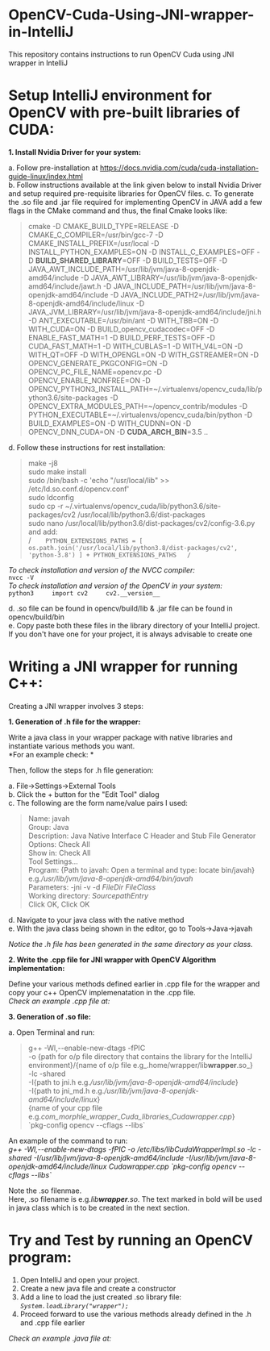 # OpenCV-Cuda-Using-JNI-wrapper-in-IntelliJ  
This repository contains instructions to run OpenCV Cuda using JNI wrapper in IntelliJ  

# Setup IntelliJ environment for OpenCV with pre-built libraries of CUDA:  

**1. Install Nvidia Driver for your system:**    

a. Follow pre-installation at https://docs.nvidia.com/cuda/cuda-installation-guide-linux/index.html   
b. Follow instructions available at the link given below to install Nvidia Driver and setup required pre-requisite libraries for OpenCV files.
c. To generate the .so file and .jar file required for implementing OpenCV in JAVA add a few flags in the CMake command and thus, the final Cmake looks like: 
> cmake -D CMAKE_BUILD_TYPE=RELEASE -D CMAKE_C_COMPILER=/usr/bin/gcc-7 -D CMAKE_INSTALL_PREFIX=/usr/local -D INSTALL_PYTHON_EXAMPLES=ON -D INSTALL_C_EXAMPLES=OFF -D **BUILD_SHARED_LIBRARY**=OFF -D BUILD_TESTS=OFF -D JAVA_AWT_INCLUDE_PATH=/usr/lib/jvm/java-8-openjdk-amd64/include -D JAVA_AWT_LIBRARY=/usr/lib/jvm/java-8-openjdk-amd64/include/jawt.h -D JAVA_INCLUDE_PATH=/usr/lib/jvm/java-8-openjdk-amd64/include -D JAVA_INCLUDE_PATH2=/usr/lib/jvm/java-8-openjdk-amd64/include/linux -D JAVA_JVM_LIBRARY=/usr/lib/jvm/java-8-openjdk-amd64/include/jni.h -D ANT_EXECUTABLE=/usr/bin/ant -D WITH_TBB=ON -D WITH_CUDA=ON -D BUILD_opencv_cudacodec=OFF -D ENABLE_FAST_MATH=1 -D BUILD_PERF_TESTS=OFF -D CUDA_FAST_MATH=1 -D WITH_CUBLAS=1 -D WITH_V4L=ON -D WITH_QT=OFF -D WITH_OPENGL=ON -D WITH_GSTREAMER=ON -D OPENCV_GENERATE_PKGCONFIG=ON -D OPENCV_PC_FILE_NAME=opencv.pc -D OPENCV_ENABLE_NONFREE=ON -D OPENCV_PYTHON3_INSTALL_PATH=~/.virtualenvs/opencv_cuda/lib/python3.6/site-packages -D OPENCV_EXTRA_MODULES_PATH=~/opencv_contrib/modules -D PYTHON_EXECUTABLE=~/.virtualenvs/opencv_cuda/bin/python -D BUILD_EXAMPLES=ON -D WITH_CUDNN=ON -D OPENCV_DNN_CUDA=ON -D **CUDA_ARCH_BIN**=3.5 .. 

d. Follow these instructions for rest installation: 
> make -j8  
> sudo make install  
> sudo /bin/bash -c 'echo "/usr/local/lib" >> /etc/ld.so.conf.d/opencv.conf'  
> sudo ldconfig  
> sudo cp -r ~/.virtualenvs/opencv_cuda/lib/python3.6/site-packages/cv2 /usr/local/lib/python3.6/dist-packages  
> sudo nano /usr/local/lib/python3.6/dist-packages/cv2/config-3.6.py and add:   
> /```   
    PYTHON_EXTENSIONS_PATHS = [
    os.path.join('/usr/local/lib/python3.8/dist-packages/cv2', 'python-3.8')
    ] + PYTHON_EXTENSIONS_PATHS  
/```     

_To check installation and version of the NVCC compiler:_  
`nvcc -V`  
_To check installation and version of the OpenCV in your system:_  
`python3    
import cv2    
cv2.__version__`    

d. .so file can be found in opencv/build/lib & .jar file can be found in opencv/build/bin  
e. Copy paste both these files in the library directory of your IntelliJ project. If you don't have one for your project, it is always advisable to create one  

# Writing a JNI wrapper for running C++:
Creating a JNI wrapper involves 3 steps:  

**1. Generation of .h file for the wrapper:**  

Write a java class in your wrapper package with native libraries and instantiate various methods you want.   
*For an example check: *  

Then, follow the steps for .h file generation:  

   a. File->Settings->External Tools  
   b. Click the + button for the "Edit Tool" dialog  
   c. The following are the form name/value pairs I used:  
> Name: javah  
> Group: Java  
> Description: Java Native Interface C Header and Stub File Generator  
> Options: Check All  
> Show in: Check All  
> Tool Settings...  
> Program: {Path to javah: Open a terminal and type: locate bin/javah} e.g._/usr/lib/jvm/java-8-openjdk-amd64/bin/javah_  
> Parameters: -jni -v -d $FileDir$ $FileClass$            
> Working directory: $SourcepathEntry$  
> Click OK, Click OK 
 
   d. Navigate to your java class with the native method    
   e. With the java class being shown in the editor, go to Tools->Java->javah  

*Notice the .h file has been generated in the same directory as your class.*  

**2. Write the .cpp file for JNI wrapper with OpenCV Algorithm implementation:**  

Define your various methods defined earlier in .cpp file for the wrapper and copy your c++ OpenCV implemenatation in the .cpp file.  
_Check an example .cpp file at:_  

**3. Generation of .so file:**  

   a. Open Terminal and run:  

> g++ -Wl,--enable-new-dtags -fPIC   
> -o {path for o/p file directory that contains the library for the IntelliJ environment}/{name of o/p file e.g_.home/wrapper/lib**wrapper**.so_}   
> -lc -shared   
> -I{path to jni.h e.g._/usr/lib/jvm/java-8-openjdk-amd64/include_}   
> -I{path to jni_md.h e.g._/usr/lib/jvm/java-8-openjdk-amd64/include/linux_}   
> {name of your cpp file e.g._com_morphle_wrapper_Cuda_libraries_Cudawrapper.cpp_}   
> \`pkg-config opencv --cflags --libs\`   

An example of the command to run:  
_g++ -Wl,--enable-new-dtags -fPIC -o /etc/libs/libCudaWrapperImpl.so -lc -shared -I/usr/lib/jvm/java-8-openjdk-amd64/include -I/usr/lib/jvm/java-8-openjdk-amd64/include/linux Cudawrapper.cpp \`pkg-config opencv --cflags --libs\`_  

Note the .so filenmae.    
Here, .so filename is e.g._lib**wrapper**.so_. The text marked in bold will be used in java class which is to be created in the next section.

# Try and Test by running an OpenCV program:    

1. Open IntelliJ and open your project.   
2. Create a new java file and create a constructor    
3. Add a line to load the just created .so library file: _`System.loadLibrary("wrapper");`_   
4. Proceed forward to use the various methods already defined in the .h and .cpp file earlier  

_Check an example .java file at:_  
